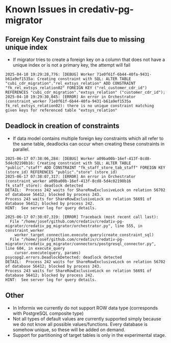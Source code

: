 # Known Issues in credativ-pg-migrator

## Foreign Key Constraint fails due to missing unique index

- If migrator tries to create a foreign key on a column that does not have a unique index or is not a primary key, the attempt will fail

```
2025-04-10 19:29:28,776: [DEBUG] Worker 71e0f61f-6b44-40fa-9431-b61a9ef1535a: Creating constraint with SQL: ALTER TABLE "cubi_cdr_migration"."rel_extsys_relation" ADD CONSTRAINT "fk_rel_extsys_relation02" FOREIGN KEY ("rel_customer_cdr_id") REFERENCES "cubi_cdr_migration"."extsys_relation" ("customer_cdr_id");
2025-04-10 19:29:30,045: [ERROR] An error in Orchestrator (constraint_worker 71e0f61f-6b44-40fa-9431-b61a9ef1535a fk_rel_extsys_relation02): there is no unique constraint matching given keys for referenced table "extsys_relation"

```

## Deadlock in creation of constraints

- If data model contains multiple foreign key constraints which all refer to the same table, deadlocks can occur when creating these constraints in parallel.

```
2025-06-17 07:38:06,284: [DEBUG] Worker a09ba00b-16ef-413f-8cd8-5d4c02198b16: Creating constraint with SQL: ALTER TABLE "public"."staff" ADD CONSTRAINT "fk_staff_store_tab_staff" FOREIGN KEY (store_id) REFERENCES "public"."store" (store_id)
2025-06-17 07:38:07,317: [ERROR] An error in Orchestrator (constraint_worker a09ba00b-16ef-413f-8cd8-5d4c02198b16 fk_staff_store): deadlock detected
DETAIL:  Process 242 waits for ShareRowExclusiveLock on relation 56702 of database 56412; blocked by process 243.
Process 243 waits for ShareRowExclusiveLock on relation 56691 of database 56412; blocked by process 242.
HINT:  See server log for query details.

2025-06-17 07:38:07,319: [ERROR] Traceback (most recent call last):
  File "/home/josef/github.com/credativ/credativ-pg-migrator/credativ_pg_migrator/orchestrator.py", line 555, in constraint_worker
    worker_target_connection.execute_query(create_constraint_sql)
  File "/home/josef/github.com/credativ/credativ-pg-migrator/credativ_pg_migrator/connectors/postgresql_connector.py", line 604, in execute_query
    cursor.execute(query, params)
psycopg2.errors.DeadlockDetected: deadlock detected
DETAIL:  Process 242 waits for ShareRowExclusiveLock on relation 56702 of database 56412; blocked by process 243.
Process 243 waits for ShareRowExclusiveLock on relation 56691 of database 56412; blocked by process 242.
HINT:  See server log for query details.
```

## Other

- In Informix we currently do not support ROW data type (corresponds with PostgreSQL composite type)
- Not all types of default values are currently supported simply because we do not know all possible values/functions. Every database is somehow unique, so these will be added on demand.
- Support for partitioning of target tables is only in the experimental stage.
